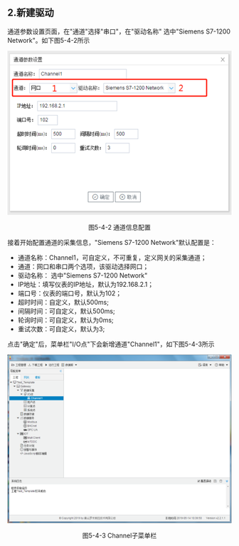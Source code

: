 ## 2.新建驱动

通道参数设置页面，在"通道"选择"串口"，在"驱动名称" 选中"Siemens S7-1200 Network"。如下图5-4-2所示

![](assets/默认采集信息.png)

<center>  图5-4-2 通道信息配置	</center>

接着开始配置通道的采集信息，"Siemens S7-1200 Network"默认配置是：

- 通道名称：Channel1，可自定义，不可重复，定义网关的采集通道；
- 通道：网口和串口两个选项，该驱动选择网口；
- 驱动名称： 选中"Siemens S7-1200 Network"
- IP地址：填写仪表的IP地址，默认为192.168.2.1；
- 端口号：仪表的端口号，默认为102；
- 超时时间：自定义，默认500ms; 
- 间隔时间：可自定义，默认500ms;
- 轮询时间：可自定义，默认为0ms;
- 重试次数：可自定义，默认为3;

点击"确定"后，菜单栏"I/O点"下会新增通道"Channel1"，如下图5-4-3所示

![](../../../assets/通道创建完成.png)

<center> 图5-4-3 Channel子菜单栏</center>